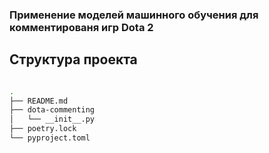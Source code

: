### Применение моделей машинного обучения для комментированя игр Dota 2

## Структура проекта

```bash

.
├── README.md
├── dota-commenting
│   └── __init__.py
├── poetry.lock
└── pyproject.toml

```
